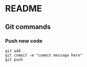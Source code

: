# README 

## Git commands

### Push new code

```
git add .
git commit -m "commit message here"
git push
```

